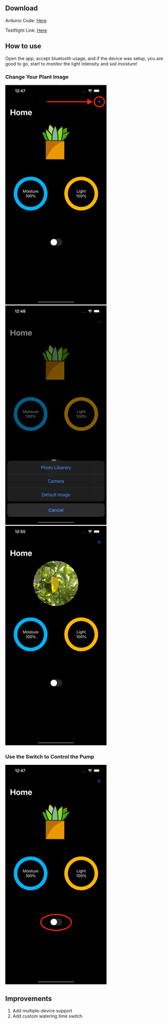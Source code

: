 ## Download
Arduino Code: [Here](https://github.com/rexhanh/WateringSystem)

Testflight Link: [Here](https://testflight.apple.com/join/eZRCohtQ)
## How to use
Open the app, accept bluetooth usage, and if the device was setup, you are good to go, start to monitor the light intensity and soil moisture!

### Change Your Plant Image
![](./asset/change_image_0.png) ![](./asset/change_image_1.png)![](./asset/change_image_2.png)

### Use the Switch to Control the Pump
![](./asset/switch_0.png)

## Improvements
1. Add multiple-device support
2. Add custom watering time switch
